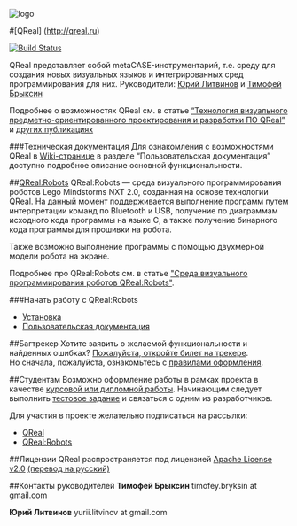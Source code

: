 ![logo](http://qreal.ru/template/icon.png)
 
#[QReal] (http://qreal.ru)

[![Build Status](https://travis-ci.org/qreal/qreal.svg?branch=master)](https://travis-ci.org/qreal/qreal)

QReal представляет собой metaCASE-инструментарий, т.е. среду для создания новых визуальных языков и интегрированных сред программирования для них.
Руководители: [Юрий Литвинов](https://github.com/yurii-litvinov) и [Тимофей Брыксин](https://github.com/jzuken)

Подробнее о возможностях QReal см. в статье [“Технология визуального предметно-ориентированного проектирования и разработки ПО QReal”](http://qreal.ru/papers/QReal-technology-2011.pdf) 
и [других публикациях](https://github.com/qreal/qreal/wiki/%D0%9F%D1%83%D0%B1%D0%BB%D0%B8%D0%BA%D0%B0%D1%86%D0%B8%D0%B8)

###Техническая документация
Для ознакомления с возможностями QReal в [Wiki-странице](https://github.com/qreal/qreal/wiki) в разделе “Пользовательская документация” доступно подробное описание основной функциональности.

##[QReal:Robots](http://qreal.ru/static.php?link=robots)
QReal:Robots — среда визуального программирования роботов Lego Mindstorms NXT 2.0, созданная на основе технологии QReal.
На данный момент поддерживается выполнение программ путем интерпретации команд по Bluetooth и USB, получение по диаграммам исходного кода программы на языке C, а также получение бинарного кода программы для прошивки на робота.

Также возможно выполнение программы с помощью двухмерной модели робота на экране.

Подробнее про QReal:Robots см. в статье ["Среда визуального программирования роботов QReal:Robots"](https://docs.google.com/document/d/1ODzZQf_8NSRdAMJIlh_xYiAIPRMpSnCKz6ZBDv0Ehpg/edit?authkey=CMGp2tYE).

###Начать работу с QReal:Robots
* [Установка](http://qreal.ru/static.php?link=download-robots)
* [Пользовательская документация](http://qreal.ru/static.php?link=for_users)

##Багтрекер
Хотите заявить о желаемой функциональности и найденных ошибках? [Пожалуйста, откройте билет на трекере](https://github.com/qreal/qreal/issues).</br>
Но сначала, пожалуйста, ознакомьтесь с [правилами оформления](https://github.com/qreal/qreal/wiki/%D0%91%D0%B0%D0%B3%D1%82%D1%80%D0%B5%D0%BA%D0%B5%D1%80).

##Студентам
Возможно оформление работы в рамках проекта в качестве [курсовой или дипломной работы](https://github.com/qreal/qreal/wiki/%D0%A2%D0%B5%D0%BC%D1%8B-%D0%BA%D1%83%D1%80%D1%81%D0%BE%D0%B2%D1%8B%D1%85-%D0%B8-%D0%B4%D0%B8%D0%BF%D0%BB%D0%BE%D0%BC%D0%BD%D1%8B%D1%85-%D1%80%D0%B0%D0%B1%D0%BE%D1%82). Начинающим следует выполнить [тестовое задание](https://github.com/qreal/qreal/wiki/%D0%97%D0%B0%D0%B4%D0%B0%D0%BD%D0%B8%D1%8F-%D0%B4%D0%BB%D1%8F-%D0%BD%D0%B0%D1%87%D0%B8%D0%BD%D0%B0%D1%8E%D1%89%D0%B8%D1%85) и связаться с одним из разработчиков.

Для участия в проекте желательно подписаться на рассылки:
* [QReal](https://groups.google.com/forum/#!forum/qreal)
* [QReal:Robots](https://groups.google.com/forum/?fromgroups#!forum/qreal-robot)

##Лицензии
QReal распространяется под лицензией [Apache License v2.0](https://www.apache.org/licenses/LICENSE-2.0) [(перевод на русский)](http://licenseit.ru/wiki/index.php/Apache_License_version_2.0#.D0.A2.D0.B5.D0.BA.D1.81.D1.82_.D0.BD.D0.B0_.D1.80.D1.83.D1.81.D1.81.D0.BA.D0.BE.D0.BC_.D1.8F.D0.B7.D1.8B.D0.BA.D0.B5)

##Контакты руководителей
**Тимофей Брыксин**
timofey.bryksin at gmail.com

**Юрий Литвинов**
yurii.litvinov at gmail.com
